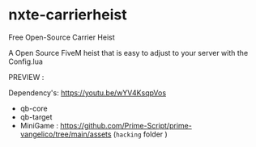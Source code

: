 # nxte-carrierheist
 Free Open-Source Carrier Heist

A Open Source FiveM heist that is easy to adjust to your server with the Config.lua

PREVIEW : 

Dependency's: https://youtu.be/wYV4KsqpVos

- qb-core
- qb-target
- MiniGame : https://github.com/Prime-Script/prime-vangelico/tree/main/assets (`hacking` folder )
